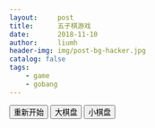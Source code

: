```yaml
---
layout:     post
title:      五子棋游戏
date:       2018-11-10
author:     liumh
header-img: img/post-bg-hacker.jpg
catalog: false
tags:
	- game
	- gobang
---
```


<div style="margin:0 auto">
<link rel="stylesheet" type="text/css" href="/css/gobang.css">
<div class="gobang" style="margin:0 auto">
	<button id="restart">重新开始</button>
	<button id="bigbox">大棋盘</button>
	<button id="smallbox">小棋盘</button>
</div>
<canvas id="chess" width="450px" height="450px"></canvas>
<script src="/js/gobang.js" type="text/javascript"></script>
</div>